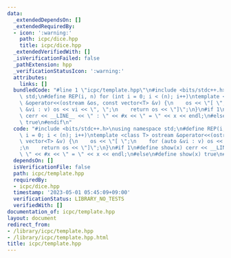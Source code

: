 ```yaml
---
data:
  _extendedDependsOn: []
  _extendedRequiredBy:
  - icon: ':warning:'
    path: icpc/dice.hpp
    title: icpc/dice.hpp
  _extendedVerifiedWith: []
  _isVerificationFailed: false
  _pathExtension: hpp
  _verificationStatusIcon: ':warning:'
  attributes:
    links: []
  bundledCode: "#line 1 \"icpc/template.hpp\"\n#include <bits/stdc++.h>\nusing namespace\
    \ std;\n#define REP(i, n) for (int i = 0; i < (n); i++)\ntemplate <class T> ostream\
    \ &operator<<(ostream &os, const vector<T> &v) {\n    os << \"[ \";\n    for (auto\
    \ &vi : v) os << vi << \", \";\n    return os << \"]\";\n}\n#if 1\n#define show(x)\
    \ cerr << __LINE__ << \" : \" << #x << \" = \" << x << endl;\n#else\n#define show(x)\
    \ true\n#endif\n"
  code: "#include <bits/stdc++.h>\nusing namespace std;\n#define REP(i, n) for (int\
    \ i = 0; i < (n); i++)\ntemplate <class T> ostream &operator<<(ostream &os, const\
    \ vector<T> &v) {\n    os << \"[ \";\n    for (auto &vi : v) os << vi << \", \"\
    ;\n    return os << \"]\";\n}\n#if 1\n#define show(x) cerr << __LINE__ << \" :\
    \ \" << #x << \" = \" << x << endl;\n#else\n#define show(x) true\n#endif\n"
  dependsOn: []
  isVerificationFile: false
  path: icpc/template.hpp
  requiredBy:
  - icpc/dice.hpp
  timestamp: '2023-05-01 05:45:09+09:00'
  verificationStatus: LIBRARY_NO_TESTS
  verifiedWith: []
documentation_of: icpc/template.hpp
layout: document
redirect_from:
- /library/icpc/template.hpp
- /library/icpc/template.hpp.html
title: icpc/template.hpp
---
```

